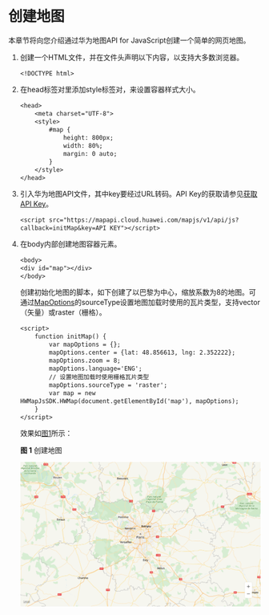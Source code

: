 # 创建地图<a name="ZH-CN_TOPIC_0000001145941075"></a>

本章节将向您介绍通过华为地图API for JavaScript创建一个简单的网页地图。

1.  创建一个HTML文件，并在文件头声明以下内容，以支持大多数浏览器。

    ```
    <!DOCTYPE html>
    ```

2.  在head标签对里添加style标签对，来设置容器样式大小。

    ```
    <head>
        <meta charset="UTF-8">
        <style>
            #map {
                height: 800px;
                width: 80%;
                margin: 0 auto;
            }
        </style>
    </head>
    ```

3.  引入华为地图API文件，其中key要经过URL转码。API Key的获取请参见[获取API Key](javascript-api-preparations.md#section175508543353)。

    ```
    <script src="https://mapapi.cloud.huawei.com/mapjs/v1/api/js?callback=initMap&key=API KEY"></script>
    ```

4.  在body内部创建地图容器元素。

    ```
    <body>
    <div id="map"></div>
    </body>
    ```

    创建初始化地图的脚本，如下创建了以巴黎为中心，缩放系数为8的地图。可通过[MapOptions](zh-cn_topic_0000001145860979.md#s08ea7a96339f4dcf82f72b0e4bad2db5)的sourceType设置地图加载时使用的瓦片类型，支持vector（矢量）或raster（栅格）。

    ```
    <script>
        function initMap() {
            var mapOptions = {};
            mapOptions.center = {lat: 48.856613, lng: 2.352222};
            mapOptions.zoom = 8;
            mapOptions.language='ENG';
            // 设置地图加载时使用栅格瓦片类型
            mapOptions.sourceType = 'raster';
            var map = new HWMapJsSDK.HWMap(document.getElementById('map'), mapOptions);
        }
    </script>
    ```

    效果如[图1](#fig13741235114514)所示：

    **图 1**  创建地图<a name="fig13741235114514"></a>  
    

    ![](figures/1基础.png)


